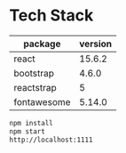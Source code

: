 # Tech Stack

| package     | version |
| ----------- | ------- |
| react       | 15.6.2  |
| bootstrap   | 4.6.0   |
| reactstrap  | 5       |
| fontawesome | 5.14.0  |

```sh
npm install
npm start
http://localhost:1111
```
